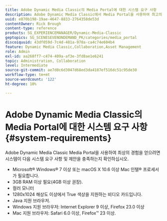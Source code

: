 ```yaml
---
title: Adobe Dynamic Media Classic의 Media Portal에 대한 시스템 요구 사항
description: Adobe Dynamic Media Classic에서 Media Portal을 사용하여 최고의 경험을 누리기 위한 시스템 요구 사항에 대해 알아봅니다.
uuid: e870b198-19ae-4647-8833-2764358de53d
contentOwner: Rick Brough
content-type: reference
products: SG_EXPERIENCEMANAGER/Dynamic-Media-Classic
geptopics: SG_SCENESEVENONDEMAND_PK/categories/media_portal
discoiquuid: 43df059d-7c4d-481a-978a-ca4c74e604b4
feature: Dynamic Media Classic,Collaboration,Asset Management
role: Admin
exl-id: aa268ff7-c474-409a-af3e-3fd8ae1e6241
topic: Administration, Collaboration
level: Intermediate
source-git-commit: ae7d0c6d3047d68ed3da4187ef516dc51c95de30
workflow-type: tm+mt
source-wordcount: '122'
ht-degree: 10%

---
```


# Adobe Dynamic Media Classic의 Media Portal에 대한 시스템 요구 사항 {#system-requirements}

Adobe Dynamic Media Classic Media Portal을 사용하여 최상의 경험을 얻으려면 시스템이 다음 시스템 요구 사항 및 제안을 충족하는지 확인하십시오.

* Microsoft® Windows® 7 이상 또는 macOS X 10.6 이상 Mac 인텔® 프로세서가 필요합니다.
* 3GB RAM 이상 필요(4GB 이상 권장).
* 컬러 모니터
* 1280x1024 해상도 이상에서 True 색상을 지원하는 비디오 카드입니다.
* Java 지원 브라우저.
* Windows 지원 브라우저: Internet Explorer 9 이상, Firefox 23.0 이상
* Mac 지원 브라우저: Safari 6.0 이상, Firefox™ 23 이상.
